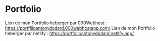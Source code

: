 # Portfolio

Lien de mon Portfolio heberger par 000Webhost : https://portfilioantonydodard.000webhostapp.com/
Lien de mon Portfolio heberger par netlify : https://portfolioantonydodard.netlify.app/